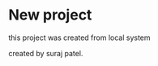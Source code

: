 
# New project 

this project was created from local system

created by suraj patel.















